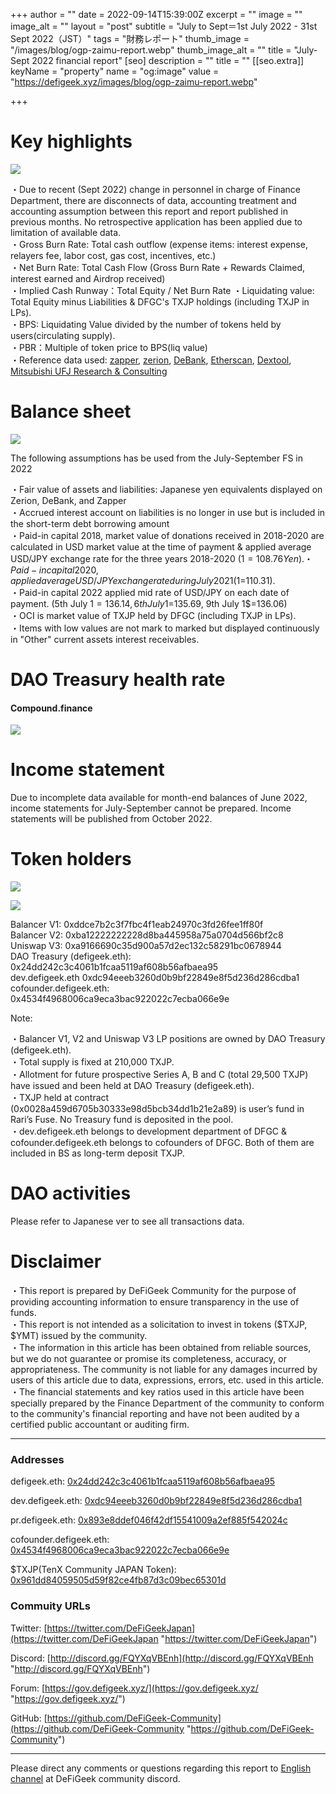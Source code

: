 +++
author = ""
date = 2022-09-14T15:39:00Z
excerpt = ""
image = ""
image_alt = ""
layout = "post"
subtitle = "July to Sept＝1st July 2022 - 31st Sept 2022（JST）"
tags = "財務レポート"
thumb_image = "/images/blog/ogp-zaimu-report.webp"
thumb_image_alt = ""
title = "July-Sept 2022 financial report"
[seo]
description = ""
title = ""
[[seo.extra]]
keyName = "property"
name = "og:image"
value = "https://defigeek.xyz/images/blog/ogp-zaimu-report.webp"

+++
# Key highlights

![](/images/blog/220901e-1.PNG)

・Due to recent (Sept 2022) change in personnel in charge of Finance Department, there are disconnects of data, accounting treatment and accounting assumption between this report and report published in previous months. No retrospective application has been applied due to limitation of available data.  
・Gross Burn Rate: Total cash outflow (expense items: interest expense, relayers fee, labor cost, gas cost, incentives, etc.)  
・Net Burn Rate: Total Cash Flow (Gross Burn Rate + Rewards Claimed, interest earned and Airdrop received)  
・Implied Cash Runway：Total Equity / Net Burn Rate ・Liquidating value: Total Equity minus Liabilities & DFGC's TXJP holdings (including TXJP in LPs).  
・BPS: Liquidating Value divided by the number of tokens held by users(circulating supply).  
・PBR：Multiple of token price to BPS(liq value)  
・Reference data used: [zapper](https://t.co/lzLYnn8VGj?amp=1), [zerion](https://app.zerion.io/), [DeBank](https://debank.com/), [Etherscan](https://etherscan.io/), [Dextool](https://www.dextools.io/app/ether/pair-explorer/0xa9166690c35d900a57d2ec132c58291bc0678944), [Mitsubishi UFJ Research & Consulting](http://www.murc-kawasesouba.jp/fx/lastmonth.php)

# 

# Balance sheet

![](/images/blog/220905e.PNG)

The following assumptions has be used from the July-September FS in 2022

・Fair value of assets and liabilities: Japanese yen equivalents displayed on Zerion, DeBank, and Zapper  
・Accrued interest account on liabilities is no longer in use but is included in the short-term debt borrowing amount  
・Paid-in capital 2018, market value of donations received in 2018-2020 are calculated in USD market value at the time of payment & applied average USD/JPY exchange rate for the three years 2018-2020 ($1=108.76Yen).  
・Paid-in capital 2020, applied average USD/JPY exchange rate during July 2021 ($1=110.31).  
・Paid-in capital 2022 applied mid rate of USD/JPY on each date of payment. (5th July 1$=136.14, 6th July 1$=135.69, 9th July 1$=136.06)  
・OCI is market value of TXJP held by DFGC (including TXJP in LPs).  
・Items with low values are not mark to marked but displayed continuously in "Other" current assets interest receivables.

# 

# DAO Treasury health rate

#### **Compound.finance**

![](/images/blog/220902e.PNG)

# 

# Income statement

Due to incomplete data available for month-end balances of June 2022, income statements for July-September cannot be prepared. Income statements will be published from October 2022.

# 

# Token holders

![](/images/blog/220903e.PNG)

![](/images/blog/220904e.PNG)

Balancer V1: 0xddce7b2c3f7fbc4f1eab24970c3fd26fee1ff80f  
Balancer V2: 0xba12222222228d8ba445958a75a0704d566bf2c8  
Uniswap V3: 0xa9166690c35d900a57d2ec132c58291bc0678944  
DAO Treasury (defigeek.eth): 0x24dd242c3c4061b1fcaa5119af608b56afbaea95  
dev.defigeek.eth  0xdc94eeeb3260d0b9bf22849e8f5d236d286cdba1  
cofounder.defigeek.eth: 0x4534f4968006ca9eca3bac922022c7ecba066e9e

Note:  

・Balancer V1, V2 and Uniswap V3 LP positions are owned by DAO Treasury  (defigeek.eth).  
・Total supply is fixed at 210,000 TXJP.  
・Allotment for future prospective Series A, B and C (total 29,500 TXJP) have issued and been held at DAO Treasury (defigeek.eth).  
・TXJP held at contract (0x0028a459d6705b30333e98d5bcb34dd1b21e2a89) is user’s fund in Rari’s Fuse. No Treasury fund is deposited in the pool.  
・dev.defigeek.eth belongs to development department of DFGC & cofounder.defigeek.eth belongs to cofounders of DFGC. Both of them are included in BS as long-term deposit TXJP.

# 

# DAO activities

Please refer to Japanese ver to see all transactions data.

# 

# Disclaimer

・This report is prepared by DeFiGeek Community for the purpose of providing accounting information to ensure transparency in the use of funds.  
・This report is not intended as a solicitation to invest in tokens ($TXJP, $YMT) issued by the community.  
・The information in this article has been obtained from reliable sources, but we do not guarantee or promise its completeness, accuracy, or appropriateness. The community is not liable for any damages incurred by users of this article due to data, expressions, errors, etc. used in this article.  
・The financial statements and key ratios used in this article have been specially prepared by the Finance Department of the community to conform to the community's financial reporting and have not been audited by a certified public accountant or auditing firm.

***

### Addresses

defigeek.eth: [0x24dd242c3c4061b1fcaa5119af608b56afbaea95](https://etherscan.io/address/0x24dd242c3c4061b1fcaa5119af608b56afbaea95)

dev.defigeek.eth: [0xdc94eeeb3260d0b9bf22849e8f5d236d286cdba1](https://etherscan.io/address/0xdc94eeeb3260d0b9bf22849e8f5d236d286cdba1)

pr.defigeek.eth: [0x893e8ddef046f42df15541009a2ef885f542024c](https://etherscan.io/address/0x893e8ddef046f42df15541009a2ef885f542024c)

cofounder.defigeek.eth: [0x4534f4968006ca9eca3bac922022c7ecba066e9e](https://etherscan.io/address/0x4534f4968006ca9eca3bac922022c7ecba066e9e)

$TXJP(TenX Community JAPAN Token): [0x961dd84059505d59f82ce4fb87d3c09bec65301d](https://etherscan.io/token/0x961dd84059505d59f82ce4fb87d3c09bec65301d)

### Commuity URLs

Twitter: [https://twitter.com/DeFiGeekJapan](https://twitter.com/DeFiGeekJapan "https://twitter.com/DeFiGeekJapan")

Discord: [http://discord.gg/FQYXqVBEnh](http://discord.gg/FQYXqVBEnh "http://discord.gg/FQYXqVBEnh")

Forum: [https://gov.defigeek.xyz/](https://gov.defigeek.xyz/ "https://gov.defigeek.xyz/")

GitHub: [https://github.com/DeFiGeek-Community](https://github.com/DeFiGeek-Community "https://github.com/DeFiGeek-Community")

***

Please direct any comments or questions regarding this report to [English channel](https://discord.gg/CkM2cyTz8N) at DeFiGeek community discord.